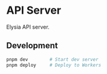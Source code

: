 # API Server

Elysia API server.

## Development

```bash
pnpm dev        # Start dev server
pnpm deploy     # Deploy to Workers
```
